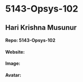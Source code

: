 # 5143-Opsys-102
## Hari Krishna Musunur
#### Repo: 5143-Opsys-102
#### Website:
#### Image:

#### Avatar:
